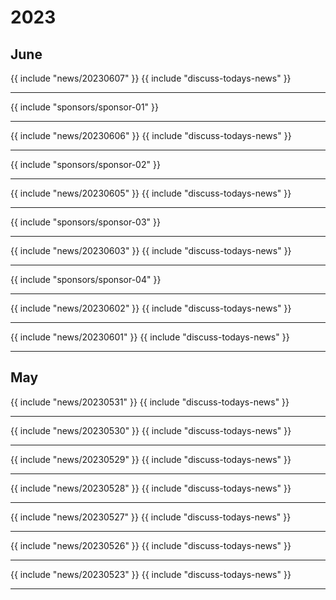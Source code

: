 # 2023
## June

{{ include "news/20230607" }}
{{ include "discuss-todays-news" }}

---

{{ include "sponsors/sponsor-01" }}

---

{{ include "news/20230606" }}
{{ include "discuss-todays-news" }}

---

{{ include "sponsors/sponsor-02" }}

---

{{ include "news/20230605" }}
{{ include "discuss-todays-news" }}

---

{{ include "sponsors/sponsor-03" }}

---

{{ include "news/20230603" }}
{{ include "discuss-todays-news" }}

---

{{ include "sponsors/sponsor-04" }}

---

{{ include "news/20230602" }}
{{ include "discuss-todays-news" }}

---

{{ include "news/20230601" }}
{{ include "discuss-todays-news" }}

---

## May

{{ include "news/20230531" }}
{{ include "discuss-todays-news" }}

---

{{ include "news/20230530" }}
{{ include "discuss-todays-news" }}

---

{{ include "news/20230529" }}
{{ include "discuss-todays-news" }}

---

{{ include "news/20230528" }}
{{ include "discuss-todays-news" }}

---

{{ include "news/20230527" }}
{{ include "discuss-todays-news" }}

---

{{ include "news/20230526" }}
{{ include "discuss-todays-news" }}

---

{{ include "news/20230523" }}
{{ include "discuss-todays-news" }}

---

